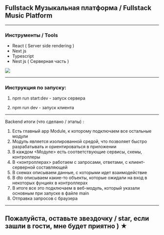 
## Fullstack Музыкальная платформа / Fullstack Music Platform

---

### Инструменты / Tools

* React ( Server side rendering ) 
* Next js
* Typescript 
* Nest js ( Серверная часть )

![](/assets/Diagrams.jpg)

---

### Инструкция по запуску:

1. npm run start:dev - запуск сервера

2. npm run dev - запуск клиента

---

Backend итоги (что сделано / этапы) : 

1. Есть главный app Module, к которому подключаем все остальные модули
2. Модуль является изолированной средой, что позволяет быстро разрабатывать и ориентироваться в приложении 
3. В каждом <Модуле> есть соответствующие сервисы, схемы, контроллеры 
4. В <контроллерах> работаем с запросами, ответами, с клиент-серверной составляющей 
5. В схемах описываем данные, с которыми идет взаимодействие 
6. В dto описываем какие-то объекты, которые  ожидали на вход в некоторых фунциях в контроллерах
7. В  итоге все это  подключаем в веб-модуль, который указали основным при запуске в файле main
8. Отправка запросов с браузера
  
  ---
  
## Пожалуйста, оставьте звездочку / star, если зашли в гости, мне будет приятно ) ★


 

